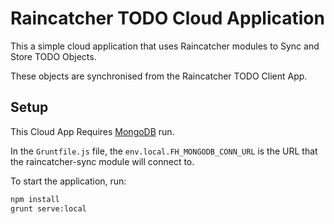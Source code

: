 # Raincatcher TODO Cloud Application

This a simple cloud application that uses Raincatcher modules to Sync and Store TODO Objects.

These objects are synchronised from the Raincatcher TODO Client App.

## Setup

This Cloud App Requires [MongoDB](https://docs.mongodb.com/manual/installation/) run.

In the `Gruntfile.js` file, the `env.local.FH_MONGODB_CONN_URL` is the URL that the raincatcher-sync module will connect to.

To start the application, run:

```bash
npm install
grunt serve:local
```


